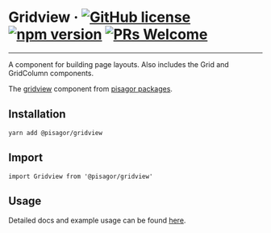 # Gridview &middot; [![GitHub license](https://img.shields.io/badge/license-MIT-blue.svg)](https://github.com/facebook/react/blob/master/LICENSE) [![npm version](https://img.shields.io/npm/v/react.svg?style=flat)](https://www.npmjs.com/package/react) [![PRs Welcome](https://img.shields.io/badge/PRs-welcome-brightgreen.svg)](https://reactjs.org/docs/how-to-contribute.html#your-first-pull-request)

---

A component for building page layouts. Also includes the Grid and GridColumn components.

The [gridview](https://pisagor.com/components/gridview) component from [pisagor packages](https://pisagor.com).

## Installation

    yarn add @pisagor/gridview

## Import
  
    import Gridview from '@pisagor/gridview'
  

## Usage

Detailed docs and example usage can be found [here](https://pisagor.com/components/gridview).
